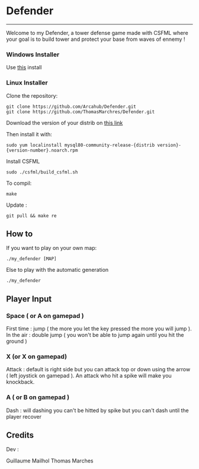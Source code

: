 # Defender

*****

Welcome to my Defender,
a tower defense game made with CSFML where your goal is to build tower and protect your base from waves of ennemy !

### Windows Installer

Use [this](https://dev.mysql.com/get/Downloads/MySQLInstaller/mysql-installer-web-community-8.0.18.0.msi) install

### Linux Installer

Clone the repository:

    git clone https://github.com/Arcahub/Defender.git
    git clone https://github.com/ThomasMarchres/Defender.git

Download the version of your distrib on [this link](https://dev.mysql.com/downloads/repo/yum/)

Then install it with:

    sudo yum localinstall mysql80-community-release-{distrib version}-{version-number}.noarch.rpm

Install CSFML

    sudo ./csfml/build_csfml.sh

To compil:

    make

Update :

    git pull && make re

## How to

If you want to play on your own map:

    ./my_defender [MAP]

Else to play with the automatic generation

    ./my_defender

## Player Input

### Space ( or A on gamepad )

First time : jump ( the more you let the key pressed the more you will jump ).
In the air : double jump ( you won't be able to jump again until you hit the ground )

### X (or X on gamepad)

Attack : default is right side but you can attack top or down using the arrow ( left joystick on gamepad ). An attack who hit a spike will make you knockback.

### A ( or B on gamepad )

Dash : will dashing you can't be hitted by spike but you can't dash until the player recover

## Credits

Dev :

Guillaume Mailhol
Thomas Marches
